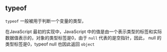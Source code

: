 ## typeof

`typeof` 一般被用于判断一个变量的类型，

在JavaScript 最初的实现中，JavaScript 中的值是由一个表示类型的标签和实际数据值表示的，对象的类型标签是0，由于 `null` 代表的是空指针，因此， null 的类型标签是0，typeof null 也因此返回 `object`
